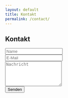 ```yaml
---
layout: default
title: Kontakt
permalink: /contact/
---
```

<head>
    <meta charset="UTF-8">
    <meta name="viewport" content="width=device-width, initial-scale=1.0">
    <title>Kontakt</title>
    <link rel="icon" type="image/x-icon" href="/favicon.ico"> <!-- Hier der Favicon-Link -->
    <link rel="stylesheet" href="/styles.css">
</head>

<div class="contact-form" id="kontakt">
    <h2>Kontakt</h2>
    <form>
        <input type="text" placeholder="Name" required><br>
        <input type="email" placeholder="E-Mail" required><br>
        <textarea placeholder="Nachricht" rows="5" required></textarea><br>
        <button type="submit">Senden</button>
    </form>
</div>
